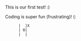 This is our first test! :)

Coding is super fun (frustrating)! (:

          |  |X
          | O|
          |  |
